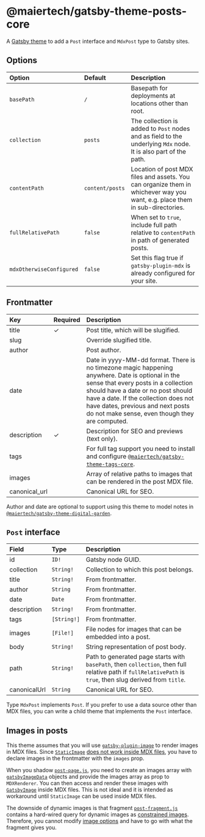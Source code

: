 # @maiertech/gatsby-theme-posts-core

A [Gatsby theme](https://www.gatsbyjs.com/docs/themes/what-are-gatsby-themes/)
to add a `Post` interface and `MdxPost` type to Gatsby sites.

## Options

| Option                   | Default         | Description                                                                                                                 |
| :----------------------- | :-------------- | :-------------------------------------------------------------------------------------------------------------------------- |
| `basePath`               | `/`             | Basepath for deployments at locations other than root.                                                                      |
| `collection`             | `posts`         | The collection is added to `Post` nodes and as field to the underlying `Mdx` node. It is also part of the path.             |
| `contentPath`            | `content/posts` | Location of post MDX files and assets. You can organize them in whichever way you want, e.g. place them in sub-directories. |
| `fullRelativePath`       | `false`         | When set to `true`, include full path relative to `contentPath` in path of generated posts.                                 |
| `mdxOtherwiseConfigured` | `false`         | Set this flag true if `gatsby-plugin-mdx` is already configured for your site.                                              |

## Frontmatter

| Key           | Required | Description                                                                                                                                                                                                                                                                                                 |
| :------------ | :------- | :---------------------------------------------------------------------------------------------------------------------------------------------------------------------------------------------------------------------------------------------------------------------------------------------------------- |
| title         | ✓        | Post title, which will be slugified.                                                                                                                                                                                                                                                                        |
| slug          |          | Override slugified title.                                                                                                                                                                                                                                                                                   |
| author        |          | Post author.                                                                                                                                                                                                                                                                                                |
| date          |          | Date in yyyy-MM-dd format. There is no timezone magic happening anywhere. Date is optional in the sense that every posts in a collection should have a date or no post should have a date. If the collection does not have dates, previous and next posts do not make sense, even though they are computed. |
| description   | ✓        | Description for SEO and previews (text only).                                                                                                                                                                                                                                                               |
| tags          |          | For full tag support you need to install and configure [`@maiertech/gatsby-theme-tags-core`](https://github.com/maiertech/gatsby-themes/tree/454de6e/issue78/packages/gatsby-theme-tags-core).                                                                                                              |
| images        |          | Array of relative paths to images that can be rendered in the post MDX file.                                                                                                                                                                                                                                |
| canonical_url |          | Canonical URL for SEO.                                                                                                                                                                                                                                                                                      |

Author and date are optional to support using this theme to model notes in
[`@maiertech/gatsby-theme-digital-garden`](https://github.com/maiertech/gatsby-themes/tree/master/packages/gatsby-theme-digital-garden).

## `Post` interface

| Field        | Type        | Description                                                                                                                                                |
| :----------- | :---------- | :--------------------------------------------------------------------------------------------------------------------------------------------------------- |
| id           | `ID!`       | Gatsby node GUID.                                                                                                                                          |
| collection   | `String!`   | Collection to which this post belongs.                                                                                                                     |
| title        | `String!`   | From frontmatter.                                                                                                                                          |
| author       | `String`    | From frontmatter.                                                                                                                                          |
| date         | `Date`      | From frontmatter.                                                                                                                                          |
| description  | `String!`   | From frontmatter.                                                                                                                                          |
| tags         | `[String!]` | From frontmatter.                                                                                                                                          |
| images       | `[File!]`   | File nodes for images that can be embedded into a post.                                                                                                    |
| body         | `String!`   | String representation of post body.                                                                                                                        |
| path         | `String!`   | Path to generated page starts with `basePath`, then `collection`, then full relative path if `fullRelativePath` is `true`, then slug derived from `title`. |
| canonicalUrl | `String`    | Canonical URL for SEO.                                                                                                                                     |

Type `MdxPost` implements `Post`. If you prefer to use a data source other than
MDX files, you can write a child theme that implements the `Post` interface.

## Images in posts

This theme assumes that you will use
[`gatsby-plugin-image`](https://github.com/gatsbyjs/gatsby/tree/master/packages/gatsby-plugin-image)
to render images in MDX files. Since
[`StaticImage`](https://github.com/gatsbyjs/gatsby/tree/master/packages/gatsby-plugin-image#static-images)
[does not work inside MDX files](https://github.com/gatsbyjs/gatsby/discussions/27950#discussioncomment-364659),
you have to declare images in the frontmatter with the `images` prop.

When you shadow
[`post-page.js`](https://github.com/maiertech/gatsby-themes/blob/master/packages/gatsby-theme-posts-core/src/components/post-page.js),
you need to create an images array with
[`gatsbyImageData`](https://www.gatsbyjs.com/docs/reference/built-in-components/gatsby-plugin-image/#image-options)
objects and provide the images array as prop to `MDXRenderer`. You can then
access and render these images with
[`GatsbyImage`](https://github.com/gatsbyjs/gatsby/tree/master/packages/gatsby-plugin-image#dynamic-images)
inside MDX files. This is not ideal and it is intended as workaround until
`StaticImage` can be used inside MDX files.

The downside of dynamic images is that fragment
[`post-fragment.js`](https://github.com/UNDataForum/gatsby-themes/blob/master/packages/gatsby-theme-posts-core/src/post-fragment.js)
contains a hard-wired query for dynamic images as
[constrained images](https://www.gatsbyjs.com/docs/reference/built-in-components/gatsby-plugin-image/#layout).
Therefore, you cannot modify
[image options](https://www.gatsbyjs.com/docs/reference/built-in-components/gatsby-plugin-image/#image-options)
and have to go with what the fragment gives you.
